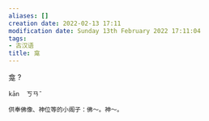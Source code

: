 ```yaml
---
aliases: []
creation date: 2022-02-13 17:11
modification date: Sunday 13th February 2022 17:11:04
tags:
- 古汉语
title: 龛
---
```


龛
?
```
kān  ㄎㄢˉ

供奉佛像、神位等的小阁子：佛～。神～。
```
<!--SR:!2022-06-01,3,250-->